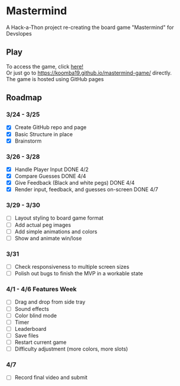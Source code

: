# Mastermind
A Hack-a-Thon project re-creating the board game "Mastermind" for Devslopes

 ## Play
 To access the game, click [here!](https://koomba19.github.io/mastermind-game/)  
 Or just go to https://koomba19.github.io/mastermind-game/ directly.  
 The game is hosted using GitHub pages

 ## Roadmap
 
 ### 3/24 - 3/25  
 - [x] Create GitHub repo and page  
 - [x] Basic Structure in place
 - [x] Brainstorm  
   
### 3/26 - 3/28  
- [x] Handle Player Input DONE 4/2
- [x] Compare Guesses  DONE 4/4
- [x] Give Feedback (Black and white pegs) DONE 4/4 
- [x] Render input, feedback, and guesses on-screen  DONE 4/7
  
### 3/29 - 3/30  
- [ ] Layout styling to board game format  
- [ ] Add actual peg images  
- [ ] Add simple animations and colors  
- [ ] Show and animate win/lose  
  
### 3/31  
- [ ] Check responsiveness to multiple screen sizes  
- [ ] Polish out bugs to finish the MVP in a workable state  
  
### 4/1 - 4/6  Features Week  
- [ ] Drag and drop from side tray
- [ ] Sound effects  
- [ ] Color blind mode  
- [ ] Timer  
- [ ] Leaderboard  
- [ ] Save files  
- [ ] Restart current game  
- [ ] Difficulty adjustment (more colors, more slots)  
  
### 4/7  
- [ ] Record final video and submit